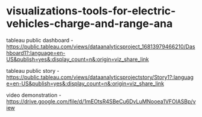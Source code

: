 # visualizations-tools-for-electric-vehicles-charge-and-range-ana


tableau public dashboard - https://public.tableau.com/views/dataanalyticsproject_16813979466210/Dashboard1?:language=en-US&publish=yes&:display_count=n&:origin=viz_share_link



tableau public story - https://public.tableau.com/views/dataanalyticsprojectstory/Story1?:language=en-US&publish=yes&:display_count=n&:origin=viz_share_link




video demonstration - https://drive.google.com/file/d/1mEOtsR4SBeCu6DvLuMNooea1VFOlASBp/view
